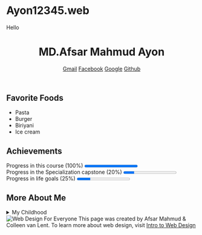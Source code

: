 # Ayon12345.web
Hello
<!DOCTYPE html>
<html lang="en">
<head>
    <meta charset="UTF-8">
    <title>Final Project</title>
</head>
<body>
    <header>
        <h1>MD.Afsar Mahmud Ayon</h1>
        <nav>
            <a href = "http://www.gmail.com">Gmail</a>
            <a href = "https://www.facebook.com/afsarmahmud.ayon.10/">Facebook</a>
            <a href = "http://www.google.com">Google</a>
            <a href = "https://github.com/Ayon12345/Ayon12345.web">Github</a><br>
    </nav>
    </header>
    <section>
        <h2>Favorite Foods</h2>
        <ul>
            <li>Pasta</li>
            <li>Burger</li>
            <li>Biriyani</li>
            <li>Ice cream</li>
        </ul>
    </section>
    <section>
        <h2>Achievements</h2>
        Progress in this course (100%)
        <progress value="100" max="100"></progress>
        <br>
        Progress in the Specialization capstone (20%)
        <progress value="20" max="100"></progress>
        <br>
        Progress in life goals (25%)
        <progress value="25" max="100"></progress>
    </section>
    <section>
        <h2>More About Me</h2>
        <details>
            <summary>My Childhood</summary>I grew up in Dhaka.I lived in khilgaon and I miss my hometown badly.
        </details>
    </section>
    <footer>
        <img src="http://www.intro-webdesign.com/images/newlogo.png" alt="Web Design For Everyone">
        This page was created by Afsar Mahmud &amp; Colleen van Lent.
        To learn more about web design, visit
        <a href="http://www.intro-webdesign.com/">Intro to Web Design</a>
    </footer>
</body>
</html>
